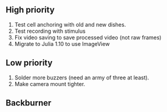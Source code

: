 ## High priority
1. Test cell anchoring with old and new dishes.
3. Test recording with stimulus
4. Fix video saving to save processed video (not raw frames)
5. Migrate to Julia 1.10 to use ImageView


## Low priority
1. Solder more buzzers (need an army of three at least).
2. Make camera mount tighter.

## Backburner
